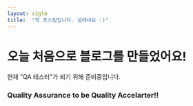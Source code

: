 ```yaml
---
layout: sigle
title:  "첫 포스팅입니다. 설레네요 :)"
---
```


# 오늘 처음으로 블로그를 만들었어요!

현재 "QA 테스터"가 되기 위해 준비중입니다.

### Quality Assurance to be Quality Accelarter!!
